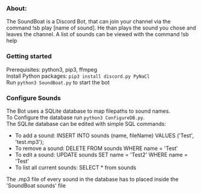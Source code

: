 ### About: 
The SoundBoat is a Discord Bot, that can join your channel via the command !sb play [name of sound].
He than plays the sound you chose and leaves the channel.
A list of sounds can be viewed with the command !sb help


### Getting started
Prerequisites: python3, pip3, ffmpeg <br>
Install Python packages: ```pip3 install discord.py PyNaCl``` <br>
Run ```python3 SoundBoat.py``` to start the bot


### Configure Sounds
The Bot uses a SQLite database to map filepaths to sound names. <br>
To Configure the database run ```python3 ConfigureDB.py```. <br>
The SQLite database can be edited with simple SQL commands:
- To add a sound: INSERT INTO sounds (name, fileName) VALUES ('Test', 'test.mp3');
- To remove a sound: DELETE FROM sounds WHERE name = 'Test'
- To edit a sound: UPDATE sounds SET name = 'Test2' WHERE name = 'Test'
- To list all current sounds: SELECT * from sounds

The .mp3 file of every sound in the database has to placed inside the 'SoundBoat sounds' file